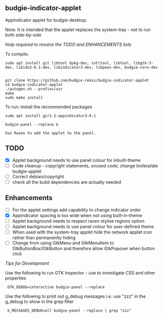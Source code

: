 budgie-indicator-applet
-----------------------

AppIndicator applet for budgie-desktop.

Note: It is intended that the applet replaces the system-tray - not to run both side-by-side

*Help required to resolve the TODO and ENHANCEMENTS lists*


To compile:

    sudo apt install git libtool dpkg-dev, intltool, libtool, libgtk-3-dev, libido3-0.1-dev, libindicator3-dev, libpeas-dev, budgie-core-dev
    
    
    git clone https://github.com/budgie-remix/budgie-indicator-applet
    cd budgie-indicator-applet
    ./autogen.sh --prefix=/usr
    make
    sudo make install

To run: install the recommended packages

    sudo apt install gir1.2-appindicator3-0.1
    
    budgie-panel --replace &
    
    Use Raven to add the applet to the panel.
    

TODO
-----

 - [x] Applet background needs to use panel colour for inbuilt-theme 
 - [ ] Code cleanup - copyright statements, unused code, change boilerplate budgie-applet
 - [ ] Correct debian/copyright
 - [ ] check all the build dependencies are actually needed

Enhancements
-----

 - [ ] For the applet settings add capability to change indicator order
 - [x] Appindicator spacing is too wide when not using built-in-theme
 - [ ] Applet background needs to respect raven stylise regions option
 - [ ] Applet background needs to use panel colour for user-defined theme
 - [ ] When used with the system-tray applet hide the network applet icon rather than permanently hiding
 - [ ] Change from using GtkMenu and GtkMenuItem to GtkButtonBox/GtkButton and therefore allow GtkPopover when button click
 
 *Tips for Development*
 
 Use the following to run GTK Inspector - use to investigate CSS and other properties
 
     GTK_DEBUG=interactive budgie-panel --replace
     
 Use the following to print out g_debug messages i.e. use "zzz" in the g_debug to show in the grep filter
 
     G_MESSAGES_DEBUG=all budgie-panel --replace | grep "zzz"
